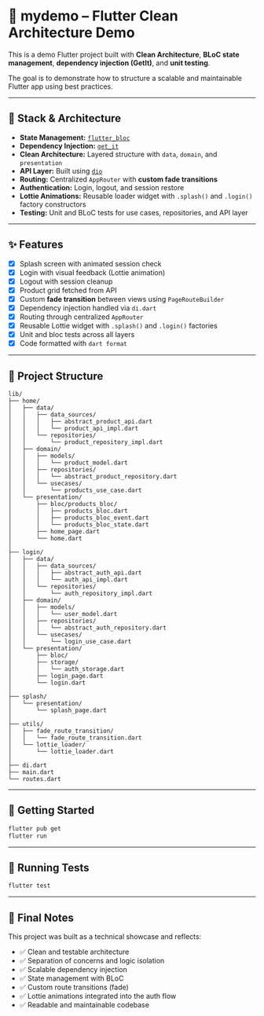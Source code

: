 # 🧪 mydemo – Flutter Clean Architecture Demo

This is a demo Flutter project built with **Clean Architecture**, **BLoC state management**, **dependency injection (GetIt)**, and **unit testing**.

The goal is to demonstrate how to structure a scalable and maintainable Flutter app using best practices.

---

## 🧠 Stack & Architecture

- **State Management:** [`flutter_bloc`](https://pub.dev/packages/flutter_bloc)
- **Dependency Injection:** [`get_it`](https://pub.dev/packages/get_it)
- **Clean Architecture:** Layered structure with `data`, `domain`, and `presentation`
- **API Layer:** Built using [`dio`](https://pub.dev/packages/dio)
- **Routing:** Centralized `AppRouter` with **custom fade transitions**
- **Authentication:** Login, logout, and session restore
- **Lottie Animations:** Reusable loader widget with `.splash()` and `.login()` factory constructors
- **Testing:** Unit and BLoC tests for use cases, repositories, and API layer

---

## ✨ Features

- [x] Splash screen with animated session check
- [x] Login with visual feedback (Lottie animation)
- [x] Logout with session cleanup
- [x] Product grid fetched from API
- [x] Custom **fade transition** between views using `PageRouteBuilder`
- [x] Dependency injection handled via `di.dart`
- [x] Routing through centralized `AppRouter`
- [x] Reusable Lottie widget with `.splash()` and `.login()` factories
- [x] Unit and bloc tests across all layers
- [x] Code formatted with `dart format`

---

## 📂 Project Structure

```
lib/
├── home/
│   ├── data/
│   │   ├── data_sources/
│   │   │   ├── abstract_product_api.dart
│   │   │   └── product_api_impl.dart
│   │   └── repositories/
│   │       └── product_repository_impl.dart
│   ├── domain/
│   │   ├── models/
│   │   │   └── product_model.dart
│   │   ├── repositories/
│   │   │   └── abstract_product_repository.dart
│   │   └── usecases/
│   │       └── products_use_case.dart
│   └── presentation/
│       ├── bloc/products_bloc/
│       │   ├── products_bloc.dart
│       │   ├── products_bloc_event.dart
│       │   └── products_bloc_state.dart
│       ├── home_page.dart
│       └── home.dart
│
├── login/
│   ├── data/
│   │   ├── data_sources/
│   │   │   ├── abstract_auth_api.dart
│   │   │   └── auth_api_impl.dart
│   │   └── repositories/
│   │       └── auth_repository_impl.dart
│   ├── domain/
│   │   ├── models/
│   │   │   └── user_model.dart
│   │   ├── repositories/
│   │   │   └── abstract_auth_repository.dart
│   │   └── usecases/
│   │       └── login_use_case.dart
│   └── presentation/
│       ├── bloc/
│       ├── storage/
│       │   └── auth_storage.dart
│       ├── login_page.dart
│       └── login.dart
│
├── splash/
│   └── presentation/
│       └── splash_page.dart
│
├── utils/
│   ├── fade_route_transition/
│   │   └── fade_route_transition.dart
│   └── lottie_loader/
│       └── lottie_loader.dart
│
├── di.dart
├── main.dart
└── routes.dart

```

---

## 🚀 Getting Started

```bash
flutter pub get
flutter run
```

---

## 🧪 Running Tests

```bash
flutter test
```
---

## 💬 Final Notes

This project was built as a technical showcase and reflects:

- ✅ Clean and testable architecture  
- ✅ Separation of concerns and logic isolation  
- ✅ Scalable dependency injection  
- ✅ State management with BLoC  
- ✅ Custom route transitions (fade)  
- ✅ Lottie animations integrated into the auth flow  
- ✅ Readable and maintainable codebase

